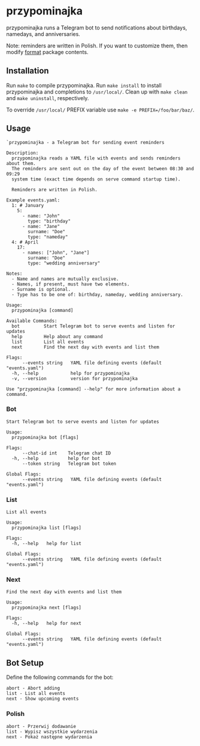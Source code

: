 # przypominajka

przypominajka runs a Telegram bot to send notifications about birthdays,
namedays, and anniversaries.

Note: reminders are written in Polish. If you want to customize them, then
modify [format](format) package contents.

## Installation
Run `make` to compile przypominajka.
Run `make install` to install przypominajka and completions to `/usr/local/`.
Clean up with `make clean` and `make uninstall`, respectively.

To override `/usr/local/` PREFIX variable use `make -e PREFIX=/foo/bar/baz/`.

## Usage
```
`przypominajka - a Telegram bot for sending event reminders

Description:
  przypominajka reads a YAML file with events and sends reminders about them.
  The reminders are sent out on the day of the event between 08:30 and 09:29
  system time (exact time depends on serve command startup time).

  Reminders are written in Polish.

Example events.yaml:
  1: # January
    5:
      - name: "John"
        type: "birthday"
      - name: "Jane"
        surname: "Doe"
        type: "nameday"
  4: # April
    17:
      - names: ["John", "Jane"]
        surname: "Doe"
        type: "wedding anniversary"

Notes:
  - Name and names are mutually exclusive.
  - Names, if present, must have two elements.
  - Surname is optional.
  - Type has to be one of: birthday, nameday, wedding anniversary.

Usage:
  przypominajka [command]

Available Commands:
  bot         Start Telegram bot to serve events and listen for updates
  help        Help about any command
  list        List all events
  next        Find the next day with events and list them

Flags:
      --events string   YAML file defining events (default "events.yaml")
  -h, --help            help for przypominajka
  -v, --version         version for przypominajka

Use "przypominajka [command] --help" for more information about a command.
```

### Bot
```
Start Telegram bot to serve events and listen for updates

Usage:
  przypominajka bot [flags]

Flags:
      --chat-id int    Telegram chat ID
  -h, --help           help for bot
      --token string   Telegram bot token

Global Flags:
      --events string   YAML file defining events (default "events.yaml")
```

### List
```
List all events

Usage:
  przypominajka list [flags]

Flags:
  -h, --help   help for list

Global Flags:
      --events string   YAML file defining events (default "events.yaml")
```

### Next
```
Find the next day with events and list them

Usage:
  przypominajka next [flags]

Flags:
  -h, --help   help for next

Global Flags:
      --events string   YAML file defining events (default "events.yaml")
```

## Bot Setup
Define the following commands for the bot:
```
abort - Abort adding
list - List all events
next - Show upcoming events
```

### Polish
```
abort - Przerwij dodawanie
list - Wypisz wszystkie wydarzenia
next - Pokaż następne wydarzenia
```
